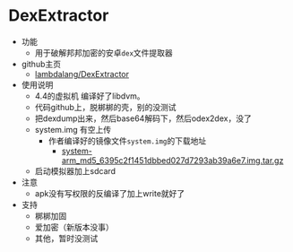 # DexExtractor

* 功能
  * 用于破解邦邦加密的安卓`dex`文件提取器
* github主页
  * [lambdalang/DexExtractor](https://github.com/lambdalang/DexExtractor)
* 使用说明
  * 4.4的虚拟机 编译好了libdvm。
  * 代码github上，脱梆梆的壳，别的没测试
  * 把dexdump出来，然后base64解码下，然后odex2dex，没了
  * system.img 有空上传
    * 作者编译好的镜像文件`system.img`的下载地址
      * [system-arm_md5_6395c2f1451dbbed027d7293ab39a6e7.img.tar.gz](https://pan.baidu.com/s/1jG3WQMU)
  * 启动模拟器加上sdcard
* 注意
  * apk没有写权限的反编译了加上write就好了
* 支持
  * 梆梆加固
  * 爱加密（新版本没事）
  * 其他，暂时没测试
